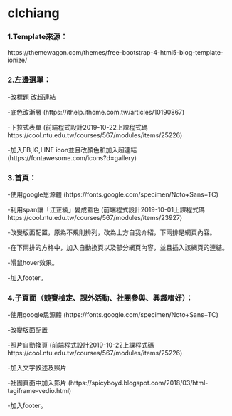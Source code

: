 # clchiang
<h3>1.Template來源：</h3>
<p>https://themewagon.com/themes/free-bootstrap-4-html5-blog-template-ionize/</p>
<h3>2.左邊選單：</h3>
  <p>-改標題 改超連結</p>
  <p>-底色改漸層 (https://ithelp.ithome.com.tw/articles/10190867)</p>
  <p>-下拉式表單 (前端程式設計2019-10-22上課程式碼https://cool.ntu.edu.tw/courses/567/modules/items/25226)</p>
  <p>-加入FB,IG,LINE icon並且改顏色和加入超連結 (https://fontawesome.com/icons?d=gallery) </p>
<h3>3.首頁：</h3>
  <p>-使用google思源體 (https://fonts.google.com/specimen/Noto+Sans+TC) </p>
  <p>-利用span讓「江芷綾」變成藍色 (前端程式設計2019-10-01上課程式碼https://cool.ntu.edu.tw/courses/567/modules/items/23927)
  <p>-改變版面配置，原為不規則排列，改為上方自我介紹，下兩排是網頁內容。</p>
  <p>-在下兩排的方格中，加入自動換頁以及部分網頁內容，並且插入該網頁的連結。</p>
  <p>-滑鼠hover效果。</p>
  <p>-加入footer。</p>
<h3>4.子頁面（競賽檢定、課外活動、社團參與、興趣嗜好）：</h3>
  <p>-使用google思源體 (https://fonts.google.com/specimen/Noto+Sans+TC) </p>
  <p>-改變版面配置</p>
  <p>-照片自動換頁 (前端程式設計2019-10-22上課程式碼https://cool.ntu.edu.tw/courses/567/modules/items/25226)</p>
  <p>-加入文字敘述及照片</p>
  <span><p>-社團頁面中加入影片 (https://spicyboyd.blogspot.com/2018/03/html-tagiframe-vedio.html)</p></span>
  <p>-加入footer。</p>
